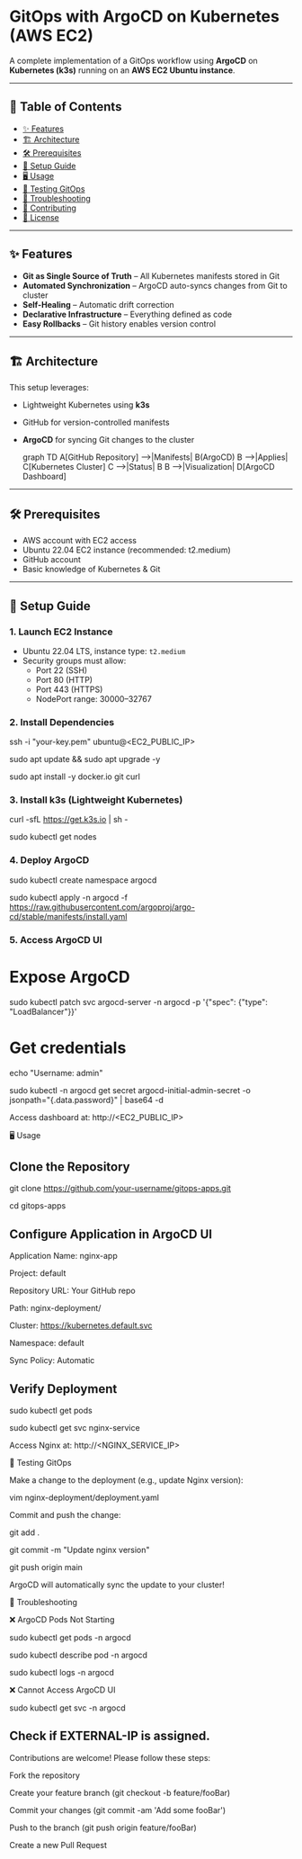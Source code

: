 # GitOps with ArgoCD on Kubernetes (AWS EC2)

A complete implementation of a GitOps workflow using **ArgoCD** on **Kubernetes (k3s)** running on an **AWS EC2 Ubuntu instance**.

---

## 📌 Table of Contents

- [✨ Features](#-features)
- [🏗 Architecture](#-architecture)
- [🛠 Prerequisites](#-prerequisites)
- [🚀 Setup Guide](#-setup-guide)
- [🖥 Usage](#-usage)
- [🔄 Testing GitOps](#-testing-gitops)
- [🐛 Troubleshooting](#-troubleshooting)
- [🤝 Contributing](#-contributing)
- [📄 License](#-license)

---

## ✨ Features

- **Git as Single Source of Truth** – All Kubernetes manifests stored in Git
- **Automated Synchronization** – ArgoCD auto-syncs changes from Git to cluster
- **Self-Healing** – Automatic drift correction
- **Declarative Infrastructure** – Everything defined as code
- **Easy Rollbacks** – Git history enables version control

---

## 🏗 Architecture

This setup leverages:

- Lightweight Kubernetes using **k3s**
- GitHub for version-controlled manifests
- **ArgoCD** for syncing Git changes to the cluster

  graph TD
    A[GitHub Repository] -->|Manifests| B(ArgoCD)
    B -->|Applies| C[Kubernetes Cluster]
    C -->|Status| B
    B -->|Visualization| D[ArgoCD Dashboard]

---

## 🛠 Prerequisites

- AWS account with EC2 access
- Ubuntu 22.04 EC2 instance (recommended: t2.medium)
- GitHub account
- Basic knowledge of Kubernetes & Git

---

## 🚀 Setup Guide

### 1. Launch EC2 Instance

- Ubuntu 22.04 LTS, instance type: `t2.medium`
- Security groups must allow:
  - Port 22 (SSH)
  - Port 80 (HTTP)
  - Port 443 (HTTPS)
  - NodePort range: 30000–32767

### 2. Install Dependencies


ssh -i "your-key.pem" ubuntu@<EC2_PUBLIC_IP>

sudo apt update && sudo apt upgrade -y

sudo apt install -y docker.io git curl

### 3. Install k3s (Lightweight Kubernetes)

curl -sfL https://get.k3s.io | sh -

sudo kubectl get nodes 

### 4. Deploy ArgoCD

sudo kubectl create namespace argocd

sudo kubectl apply -n argocd -f https://raw.githubusercontent.com/argoproj/argo-cd/stable/manifests/install.yaml

### 5. Access ArgoCD UI

# Expose ArgoCD

sudo kubectl patch svc argocd-server -n argocd -p '{"spec": {"type": "LoadBalancer"}}'

# Get credentials

echo "Username: admin"

sudo kubectl -n argocd get secret argocd-initial-admin-secret -o jsonpath="{.data.password}" | base64 -d

Access dashboard at: http://<EC2_PUBLIC_IP>

🖥 Usage

## Clone the Repository

git clone https://github.com/your-username/gitops-apps.git

cd gitops-apps

## Configure Application in ArgoCD UI

Application Name: nginx-app

Project: default

Repository URL: Your GitHub repo

Path: nginx-deployment/

Cluster: https://kubernetes.default.svc

Namespace: default

Sync Policy: Automatic

## Verify Deployment

sudo kubectl get pods

sudo kubectl get svc nginx-service

Access Nginx at: http://<NGINX_SERVICE_IP>

🔄 Testing GitOps

Make a change to the deployment (e.g., update Nginx version):

vim nginx-deployment/deployment.yaml

Commit and push the change:

git add .

git commit -m "Update nginx version"

git push origin main

ArgoCD will automatically sync the update to your cluster!

🐛 Troubleshooting

❌ ArgoCD Pods Not Starting

sudo kubectl get pods -n argocd

sudo kubectl describe pod <pod-name> -n argocd

sudo kubectl logs <pod-name> -n argocd

❌ Cannot Access ArgoCD UI

sudo kubectl get svc -n argocd

## Check if EXTERNAL-IP is assigned.

Contributions are welcome! Please follow these steps:

Fork the repository

Create your feature branch (git checkout -b feature/fooBar)

Commit your changes (git commit -am 'Add some fooBar')

Push to the branch (git push origin feature/fooBar)

Create a new Pull Request





